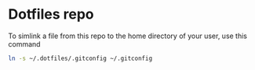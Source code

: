 # Dotfiles repo

To simlink a file from this repo to the home directory of your user, use this command

```sh
ln -s ~/.dotfiles/.gitconfig ~/.gitconfig
```
